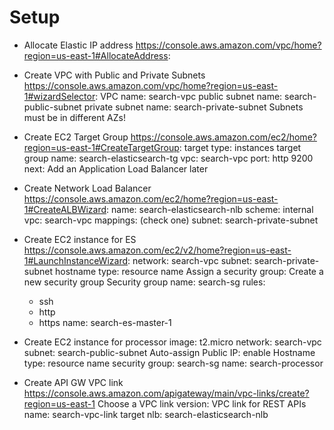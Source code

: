 
# Setup

- Allocate Elastic IP address
  https://console.aws.amazon.com/vpc/home?region=us-east-1#AllocateAddress:

- Create VPC with Public and Private Subnets
  https://console.aws.amazon.com/vpc/home?region=us-east-1#wizardSelector:
  VPC name: search-vpc
  public subnet name: search-public-subnet
  private subnet name: search-private-subnet
  Subnets must be in different AZs!

- Create EC2 Target Group
  https://console.aws.amazon.com/ec2/home?region=us-east-1#CreateTargetGroup:
  target type: instances
  target group name: search-elasticsearch-tg
  vpc: search-vpc
  port: http 9200
  next: Add an Application Load Balancer later

- Create Network Load Balancer
  https://console.aws.amazon.com/ec2/home?region=us-east-1#CreateALBWizard:
  name: search-elasticsearch-nlb
  scheme: internal
  vpc: search-vpc
  mappings: (check one)
  subnet: search-private-subnet

- Create EC2 instance for ES
  https://console.aws.amazon.com/ec2/v2/home?region=us-east-1#LaunchInstanceWizard:
  network: search-vpc
  subnet: search-private-subnet
  hostname type: resource name
  Assign a security group: Create a new security group
  Security group name: search-sg
  rules:
    - ssh
    - http
    - https
  name: search-es-master-1

- Create EC2 instance for processor
  image: t2.micro
  network: search-vpc
  subnet: search-public-subnet
  Auto-assign Public IP: enable
  Hostname type: resource name
  security group: search-sg
  name: search-processor

- Create API GW VPC link
  https://console.aws.amazon.com/apigateway/main/vpc-links/create?region=us-east-1
  Choose a VPC link version: VPC link for REST APIs
  name: search-vpc-link
  target nlb: search-elasticsearch-nlb